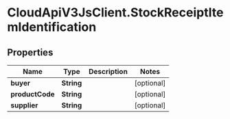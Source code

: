 # CloudApiV3JsClient.StockReceiptItemIdentification

## Properties
Name | Type | Description | Notes
------------ | ------------- | ------------- | -------------
**buyer** | **String** |  | [optional] 
**productCode** | **String** |  | [optional] 
**supplier** | **String** |  | [optional] 


